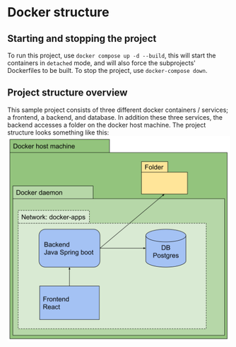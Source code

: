 # Docker structure

## Starting and stopping the project
To run this project, use `docker compose up -d --build`, this will start the containers in `detached` mode, and will also force the subprojects' Dockerfiles to be built. To stop the project, use `docker-compose down`.

## Project structure overview
This sample project consists of three different docker containers / services; a frontend, a backend, and database. In addition these three services, the backend accesses a folder on the docker host machine. The project structure looks something like this:
![visual project structure](project-structure.svg)

